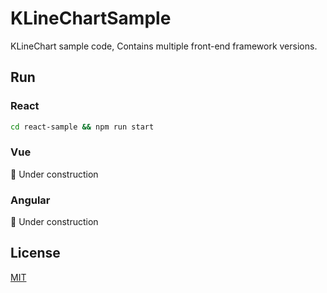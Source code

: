 # KLineChartSample
KLineChart sample code, Contains multiple front-end framework versions.

## Run
### React
```bash
cd react-sample && npm run start
```

### Vue
🚧 Under construction

### Angular
🚧 Under construction

## License
[MIT](./LICENSE)
